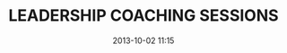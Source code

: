 ---
date: 2013-10-02 11:15
hour: 11:15 AM - 12:45 PM
title: LEADERSHIP COACHING SESSIONS
child:
name: 
company: 
categories: day1
expand: 
class: trig-coaching
---